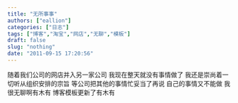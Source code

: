 ```yaml
---
title: "无所事事"
authors: ["eallion"]
categories: ["日志"]
tags: ["博客","淘宝","网店","无聊","模板"]
draft: false
slug: "nothing"
date: "2011-09-15 17:20:56"
---
```


随着我们公司的网店并入另一家公司
我现在整天就没有事情做了
我还是崇尚着一切听从组织安排的宗旨
等公司把其他的事情忙妥当了再说
自己的事情又不能做
我很无聊啊有木有
博客模板更新了有木有
